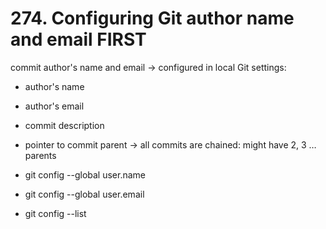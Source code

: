 # 274. Configuring Git author name and email FIRST

commit author's name and email → configured in local Git settings:

- author's name
- author's email
- commit description
- pointer to commit parent → all commits are chained: might have 2, 3 … parents

- git config --global user.name <name>
- git config --global user.email <email>
- git config --list






<!--stackedit_data:
eyJoaXN0b3J5IjpbLTE3NDgyODA1MDEsLTE5MjQxNDU1NjQsLT
QxOTkyOTY2MiwtMTkyNDYwNjA3Nl19
-->